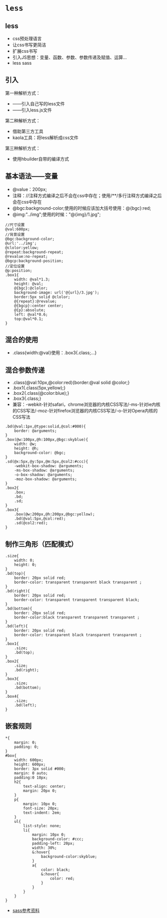 # `less`

## less
- css预处理语言
- 让css书写更简洁
- 扩展css书写
- 引入JS思想：变量、函数、参数、参数传递及赋值、运算...
- less sass 

## 引入
第一种解析方式：
- <link rel="stylesheet/less" type="text/css" herf="..." />——引入自己写的less文件
- <script src="..."></script>——引入less.js文件

第二种解析方式：
- 借助第三方工具
- kaola工具：将less解析成css文件

第三种解析方式：
- 使用hbuilder自带的编译方式

## 基本语法——变量
- @value：200px;
- 注释：//注释方式编译之后不会在css中存在；使用/**/多行注释方式编译之后会在css中存在
- @bgc:background-color;使用的时候应该加大括号使用：@{bgc}:red;
- @img:"../img";使用的时候："@{img}/1.jpg";

```less
//尺寸设置
@val:600px;
//背景设置
@bgc:background-color;
@url:'../img';
@clolor:yellow;
@repeat:background-repeat;
@revalue:no-repeat;
@bgcp:background-position;
//定位设置
@p:position;
.box1{
    width: @val*1.3;
    height: @val;
    @{bgc}:@clolor;
    background-image: url('@{url}/3.jpg');
    border:5px solid @clolor;
    @{repeat}:@revalue;
    @{bgcp}:center center;
    @{p}:absolute;
    left: @val*0.6;
    top:@val*0.1;
}
```
## 混合的使用
- .class{width:@val}使用：.box3{.class;...}

## 混合参数传递
- .class(@val:10px,@color:red){border:@val solid @color;}
- .box1{.class(5px,yellow);}
- .box2{.class(@color:blue);}
- .box3{.class;}
- 兼容：-webkit-针对safari，chrome浏览器的内核CSS写法/-ms-针对ie内核的CSS写法/-moz-针对firefox浏览器的内核CSS写法/-o-针对Opera内核的CSS写法

```less
.bd(@val:1px,@type:solid,@col:#000){
    border: @arguments;
}
.box(@w:100px,@h:100px,@bgc:skyblue){
    width: @w;
    height: @h;
    background-color: @bgc;
}
.sd(@x:5px,@y:5px,@m:5px,@col2:#ccc){
    -webkit-box-shadow: @arguments;
    -ms-box-shadow: @arguments;
    -o-box-shadow: @arguments;
    -moz-box-shadow: @arguments;
}
.box2{
    .box;
    .bd;
    .sd;
}
.box3{
    .box(@w:200px,@h:200px,@bgc:yellow);
    .bd(@val:5px,@col:red);
    .sd(@col2:red);
}
```
## 制作三角形（匹配模式）

```less
.size{
    width: 0;
    height: 0;
}
.bd(top){
    border: 20px solid red;
    border-color: transparent transparent black transparent ;  
}
.bd(right){
    border: 20px solid red;
    border-color: transparent transparent transparent black;  
}
.bd(bottom){
    border: 20px solid red;
    border-color:black transparent transparent transparent ;  
}
.bd(left){
    border: 20px solid red;
    border-color: transparent black transparent transparent ;  
}
.box1{
    .size;
    .bd(top);
}
.box2{
    .size;
    .bd(right);
}
.box3{
    .size;
    .bd(bottom);
}
.box4{
    .size;
    .bd(left);
}
```

## 嵌套规则

```less
*{
    margin: 0;
    padding: 0;
}
#box{
    width: 600px;
    height: 600px;
    border: 3px solid #000;
    margin: 0 auto;
    padding:0 10px;
    h2{
        text-align: center;
        margin: 20px 0;
    }
    p{
        margin: 10px 0;
        font-size: 20px;
        text-indent: 2em;
    }
    ul{
        list-style: none;
        li{
            margin: 10px 0;
            background-color: #ccc;
            padding-left: 20px;
            width: 30%;
            &:hover{
                background-color:skyblue;
            }
            a{
                color: black;
                &:hover{
                    color: red;
                }
            }
        }
    }
}

```

- [sass参考资料](http://www.ruanyifeng.com/blog/2012/06/sass.html)